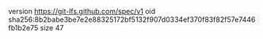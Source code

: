 version https://git-lfs.github.com/spec/v1
oid sha256:8b2babe3be7e2e88325172bf5132f907d0334ef370f83f82f57e7446fb1b2e75
size 47
